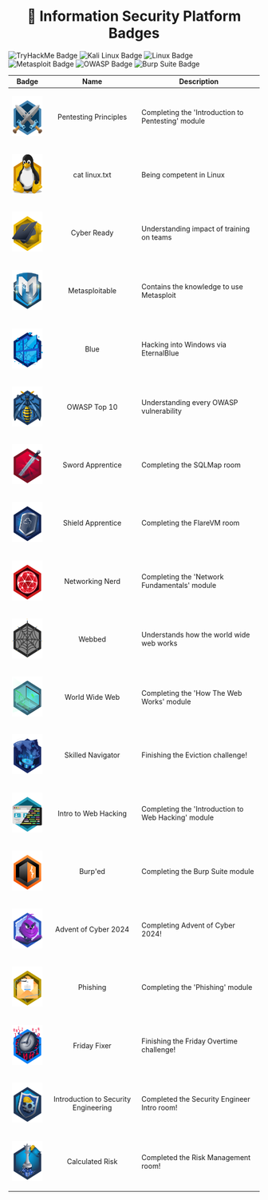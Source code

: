 <!-- markdownlint-disable MD033 -->
<h1 align="center">🔐 Information Security Platform Badges</h1>

<p align="start">
  <img src="https://img.shields.io/badge/-TryHackMe-%23212C42?style=for-the-badge&logo=tryhackme&logoColor=white" alt="TryHackMe Badge">
  <img src="https://img.shields.io/badge/-Kali_Linux-%23557C94?style=for-the-badge&logo=kalilinux&logoColor=white" alt="Kali Linux Badge">
  <img src="https://img.shields.io/badge/-Linux-%23FCC624?style=for-the-badge&logo=linux&logoColor=black" alt="Linux Badge">
  <img src="https://img.shields.io/badge/-Metasploit-%232596CD?style=for-the-badge&logo=metasploit&logoColor=white" alt="Metasploit Badge">
  <img src="https://img.shields.io/badge/-OWASP-%23000?style=for-the-badge&logo=owasp&logoColor=white" alt="OWASP Badge">
  <img src="https://img.shields.io/badge/-Burp_Suite-%23FF6633?style=for-the-badge&logo=burp-suite&logoColor=white" alt="Burp Suite Badge">
</p>

<div align="center">
  <table>
    <thead>
      <tr>
        <th style="text-align: center;">Badge</th>
        <th style="text-align: center;">Name</th>
        <th style="text-align: center;">Description</th>
      </tr>
    </thead>
    <tbody>
      <tr>
        <td align="center"><p><img src="./assets/introtooffensivesecurity.svg" alt="Pentesting Principles" width="80" height="80"></p></td>
        <td align="center">Pentesting Principles</td>
        <td>Completing the 'Introduction to Pentesting' module</td>
      </tr>
      <tr>
        <td align="center"><p><img src="./assets/linux.svg" alt="Linux" width="80" height="80"></p></td>
        <td align="center">cat linux.txt</td>
        <td>Being competent in Linux</td>
      </tr>
      <tr>
        <td align="center"><p><img src="./assets/careerready.svg" alt="Cyber Ready" width="80" height="80"></p></td>
        <td align="center">Cyber Ready</td>
        <td>Understanding impact of training on teams</td>
      </tr>
      <tr>
        <td align="center"><p><img src="./assets/metasploit.svg" alt="Metasploitable" width="80" height="80"></p></td>
        <td align="center">Metasploitable</td>
        <td>Contains the knowledge to use Metasploit</td>
      </tr>
      <tr>
        <td align="center"><p><img src="./assets/blue.svg" alt="Blue" width="80" height="80"></p></td>
        <td align="center">Blue</td>
        <td>Hacking into Windows via EternalBlue</td>
      </tr>
      <tr>
        <td align="center"><p><img src="./assets/owasptop10.svg" alt="OWASP Top 10" width="80" height="80"></p></td>
        <td align="center">OWASP Top 10</td>
        <td>Understanding every OWASP vulnerability</td>
      </tr>
      <tr>
        <td align="center"><p><img src="./assets/swordapprentice.svg" alt="Sword Apprentice" width="80" height="80"></p></td>
        <td align="center">Sword Apprentice</td>
        <td>Completing the SQLMap room</td>
      </tr>
      <tr>
        <td align="center"><p><img src="./assets/shieldapprentice.svg" alt="Shield Apprentice" width="80" height="80"></p></td>
        <td align="center">Shield Apprentice</td>
        <td>Completing the FlareVM room</td>
      </tr>
      <tr>
        <td align="center"><p><img src="./assets/networkfundamentals.svg" alt="Networking Nerd" width="80" height="80"></p></td>
        <td align="center">Networking Nerd</td>
        <td>Completing the 'Network Fundamentals' module</td>
      </tr>
      <tr>
        <td align="center"><p><img src="./assets/webbed.svg" alt="Webbed" width="80" height="80"></p></td>
        <td align="center">Webbed</td>
        <td>Understands how the world wide web works</td>
      </tr>
      <tr>
        <td align="center"><p><img src="./assets/howthewebworks.svg" alt="World Wide Web" width="80" height="80"></p></td>
        <td align="center">World Wide Web</td>
        <td>Completing the 'How The Web Works' module</td>
      </tr>
      <tr>
        <td align="center"><p><img src="./assets/cyberdefenceframework.svg" alt="Skilled Navigator" width="80" height="80"></p></td>
        <td align="center">Skilled Navigator</td>
        <td>Finishing the Eviction challenge!</td>
      </tr>
      <tr>
        <td align="center"><p><img src="./assets/introtowebsecurity.svg" alt="Intro to Web Hacking" width="80" height="80"></p></td>
        <td align="center">Intro to Web Hacking</td>
        <td>Completing the 'Introduction to Web Hacking' module</td>
      </tr>
      <tr>
        <td align="center"><p><img src="./assets/burpsuite.svg" alt="Burp'ed" width="80" height="80"></p></td>
        <td align="center">Burp'ed</td>
        <td>Completing the Burp Suite module</td>
      </tr>
      <tr>
        <td align="center"><p><img src="./assets/aoc5.svg" alt="Advent of Cyber 2024" width="80" height="80"></p></td>
        <td align="center">Advent of Cyber 2024</td>
        <td>Completing Advent of Cyber 2024!</td>
      </tr>
      <tr>
        <td align="center"><p><img src="./assets/phishing.svg" alt="Phishing" width="80" height="80"></p></td>
        <td align="center">Phishing</td>
        <td>Completing the 'Phishing' module</td>
      </tr>
      <tr>
        <td align="center"><p><img src="./assets/cyberthreatintellegenceblue.svg" alt="cyberthreatintellegenceblue" width="80" height="80"></p></td>
        <td align="center">Friday Fixer</td>
        <td>Finishing the Friday Overtime challenge!</td>
      </tr>
      <tr>
        <td align="center"><p><img src="./assets/introtosecurityengineering.svg" alt="Phishing" width="80" height="80"></p></td>
       <td align="center">Introduction to Security Engineering</td>
        <td>Completed the Security Engineer Intro room!</td>
      </tr>
      <tr>
        <td align="center"><p><img src="./assets/threatsandrisks.svg" alt="Phishing" width="80" height="80"></p></td>
        <td align="center">Calculated Risk</td>
        <td>Completed the Risk Management room!</td>
      </tr>
    </tbody>
  </table>
</div>

